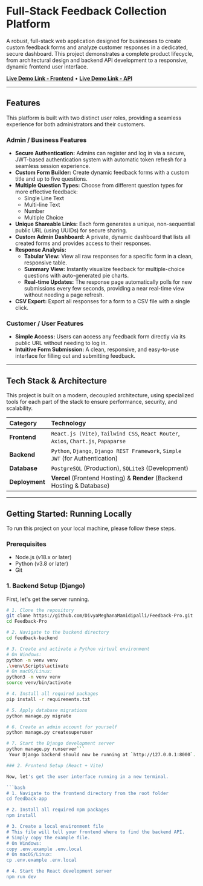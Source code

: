 # Full-Stack Feedback Collection Platform

A robust, full-stack web application designed for businesses to create custom feedback forms and analyze customer responses in a dedicated, secure dashboard. This project demonstrates a complete product lifecycle, from architectural design and backend API development to a responsive, dynamic frontend user interface.

**[Live Demo Link - Frontend]()** • **[Live Demo Link - API]()**

---

## Features

This platform is built with two distinct user roles, providing a seamless experience for both administrators and their customers.

### Admin / Business Features
*   **Secure Authentication:** Admins can register and log in via a secure, JWT-based authentication system with automatic token refresh for a seamless session experience.
*   **Custom Form Builder:** Create dynamic feedback forms with a custom title and up to five questions.
*   **Multiple Question Types:** Choose from different question types for more effective feedback:
    *   Single Line Text
    *   Multi-line Text
    *   Number
    *   Multiple Choice
*   **Unique Shareable Links:** Each form generates a unique, non-sequential public URL (using UUIDs) for secure sharing.
*   **Custom Admin Dashboard:** A private, dynamic dashboard that lists all created forms and provides access to their responses.
*   **Response Analysis:**
    *   **Tabular View:** View all raw responses for a specific form in a clean, responsive table.
    *   **Summary View:** Instantly visualize feedback for multiple-choice questions with auto-generated pie charts.
    *   **Real-time Updates:** The response page automatically polls for new submissions every few seconds, providing a near real-time view without needing a page refresh.
*   **CSV Export:** Export all responses for a form to a CSV file with a single click.

### Customer / User Features
*   **Simple Access:** Users can access any feedback form directly via its public URL without needing to log in.
*   **Intuitive Form Submission:** A clean, responsive, and easy-to-use interface for filling out and submitting feedback.

---

## Tech Stack & Architecture

This project is built on a modern, decoupled architecture, using specialized tools for each part of the stack to ensure performance, security, and scalability.

| Category      | Technology                                                                                                  |
| :------------ | :---------------------------------------------------------------------------------------------------------- |
| **Frontend**  | `React.js (Vite)`, `Tailwind CSS`, `React Router`, `Axios`, `Chart.js`, `Papaparse`                          |
| **Backend**   | `Python`, `Django`, `Django REST Framework`, `Simple JWT` (for Authentication)                                |
| **Database**  | `PostgreSQL` (Production), `SQLite3` (Development)                                                          |
| **Deployment**| **Vercel** (Frontend Hosting) & **Render** (Backend Hosting & Database)                                         |

---

## Getting Started: Running Locally

To run this project on your local machine, please follow these steps.

### Prerequisites
*   Node.js (v18.x or later)
*   Python (v3.8 or later)
*   Git

### 1. Backend Setup (Django)

First, let's get the server running.

```bash
# 1. Clone the repository
git clone https://github.com/DivyaMeghanaMamidipalli/Feedback-Pro.git
cd Feedback-Pro

# 2. Navigate to the backend directory
cd feedback-backend

# 3. Create and activate a Python virtual environment
# On Windows:
python -m venv venv
.\venv\Scripts\activate
# On macOS/Linux:
python3 -m venv venv
source venv/bin/activate

# 4. Install all required packages
pip install -r requirements.txt

# 5. Apply database migrations
python manage.py migrate

# 6. Create an admin account for yourself
python manage.py createsuperuser

# 7. Start the Django development server
python manage.py runserver```
 Your Django backend should now be running at `http://127.0.0.1:8000`.

### 2. Frontend Setup (React + Vite)

Now, let's get the user interface running in a new terminal.

```bash
# 1. Navigate to the frontend directory from the root folder
cd feedback-app

# 2. Install all required npm packages
npm install

# 3. Create a local environment file
# This file will tell your frontend where to find the backend API.
# Simply copy the example file.
# On Windows:
copy .env.example .env.local
# On macOS/Linux:
cp .env.example .env.local

# 4. Start the React development server
npm run dev